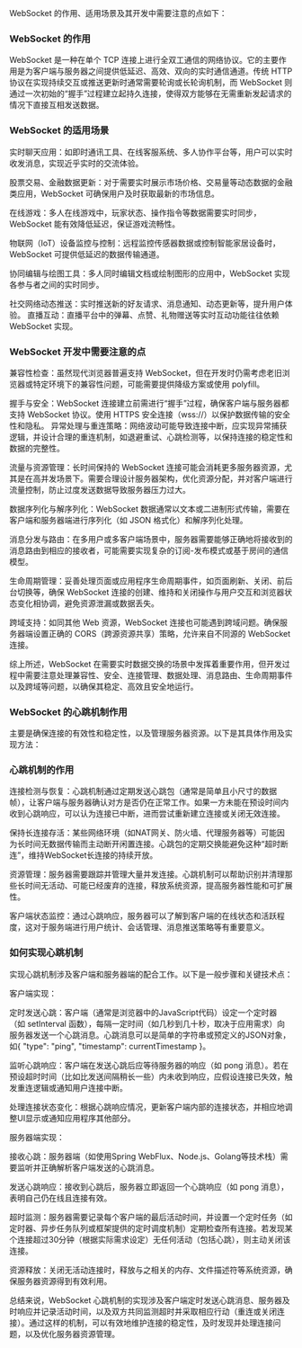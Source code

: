 WebSocket 的作用、适用场景及其开发中需要注意的点如下：

### WebSocket 的作用

WebSocket 是一种在单个 TCP 连接上进行全双工通信的网络协议。它的主要作用是为客户端与服务器之间提供低延迟、高效、双向的实时通信通道。传统 HTTP 协议在实现持续交互或推送更新时通常需要轮询或长轮询机制，而 WebSocket 则通过一次初始的“握手”过程建立起持久连接，使得双方能够在无需重新发起请求的情况下直接互相发送数据。

### WebSocket 的适用场景

实时聊天应用：如即时通讯工具、在线客服系统、多人协作平台等，用户可以实时收发消息，实现近乎实时的交流体验。

股票交易、金融数据更新：对于需要实时展示市场价格、交易量等动态数据的金融类应用，WebSocket 可确保用户及时获取最新的市场信息。

在线游戏：多人在线游戏中，玩家状态、操作指令等数据需要实时同步，WebSocket 能有效降低延迟，保证游戏流畅性。

物联网（IoT）设备监控与控制：远程监控传感器数据或控制智能家居设备时，WebSocket 可提供低延迟的数据传输通道。

协同编辑与绘图工具：多人同时编辑文档或绘制图形的应用中，WebSocket 实现各参与者之间的实时同步。

社交网络动态推送：实时推送新的好友请求、消息通知、动态更新等，提升用户体验。
直播互动：直播平台中的弹幕、点赞、礼物赠送等实时互动功能往往依赖 WebSocket 实现。

### WebSocket 开发中需要注意的点

兼容性检查：虽然现代浏览器普遍支持 WebSocket，但在开发时仍需考虑老旧浏览器或特定环境下的兼容性问题，可能需要提供降级方案或使用 polyfill。

握手与安全：WebSocket 连接建立前需进行“握手”过程，确保客户端与服务器都支持 WebSocket 协议。使用 HTTPS 安全连接（wss://）以保护数据传输的安全性和隐私。
异常处理与重连策略：网络波动可能导致连接中断，应实现异常捕获逻辑，并设计合理的重连机制，如退避重试、心跳检测等，以保持连接的稳定性和数据的完整性。

流量与资源管理：长时间保持的 WebSocket 连接可能会消耗更多服务器资源，尤其是在高并发场景下。需要合理设计服务器架构，优化资源分配，并对客户端进行流量控制，防止过度发送数据导致服务器压力过大。

数据序列化与解序列化：WebSocket 数据通常以文本或二进制形式传输，需要在客户端和服务器端进行序列化（如 JSON 格式化）和解序列化处理。

消息分发与路由：在多用户或多客户端场景中，服务器需要能够正确地将接收到的消息路由到相应的接收者，可能需要实现复杂的订阅-发布模式或基于房间的通信模型。

生命周期管理：妥善处理页面或应用程序生命周期事件，如页面刷新、关闭、前后台切换等，确保 WebSocket 连接的创建、维持和关闭操作与用户交互和浏览器状态变化相协调，避免资源泄漏或数据丢失。

跨域支持：如同其他 Web 资源，WebSocket 连接也可能遇到跨域问题。确保服务器端设置正确的 CORS（跨源资源共享）策略，允许来自不同源的 WebSocket 连接。

综上所述，WebSocket 在需要实时数据交换的场景中发挥着重要作用，但开发过程中需要注意处理兼容性、安全、连接管理、数据处理、消息路由、生命周期事件以及跨域等问题，以确保其稳定、高效且安全地运行。

### WebSocket 的心跳机制作用

主要是确保连接的有效性和稳定性，以及管理服务器资源。以下是其具体作用及实现方法：

### 心跳机制的作用

连接检测与恢复：心跳机制通过定期发送心跳包（通常是简单且小尺寸的数据帧），让客户端与服务器确认对方是否仍在正常工作。如果一方未能在预设时间内收到心跳响应，可以认为连接已中断，进而尝试重新建立连接或关闭无效连接。

保持长连接存活：某些网络环境（如NAT网关、防火墙、代理服务器等）可能因为长时间无数据传输而主动断开闲置连接。心跳包的定期交换能避免这种“超时断连”，维持WebSocket长连接的持续开放。

资源管理：服务器需要跟踪并管理大量并发连接。心跳机制可以帮助识别并清理那些长时间无活动、可能已经废弃的连接，释放系统资源，提高服务器性能和可扩展性。

客户端状态监控：通过心跳响应，服务器可以了解到客户端的在线状态和活跃程度，这对于服务端进行用户统计、会话管理、消息推送策略等有重要意义。

### 如何实现心跳机制

实现心跳机制涉及客户端和服务器端的配合工作。以下是一般步骤和关键技术点：

客户端实现：

定时发送心跳：客户端（通常是浏览器中的JavaScript代码）设定一个定时器（如 setInterval 函数），每隔一定时间（如几秒到几十秒，取决于应用需求）向服务器发送一个心跳消息。心跳消息可以是简单的字符串或预定义的JSON对象，如{ "type": "ping", "timestamp": currentTimestamp }。

监听心跳响应：客户端在发送心跳后应等待服务器的响应（如 pong 消息）。若在预设超时时间（比如比发送间隔稍长一些）内未收到响应，应假设连接已失效，触发重连逻辑或通知用户连接中断。

处理连接状态变化：根据心跳响应情况，更新客户端内部的连接状态，并相应地调整UI显示或通知应用程序其他部分。

服务器端实现：

接收心跳：服务器端（如使用Spring WebFlux、Node.js、Golang等技术栈）需要监听并正确解析客户端发送的心跳消息。

发送心跳响应：接收到心跳后，服务器立即返回一个心跳响应（如 pong 消息），表明自己仍在线且连接有效。

超时监测：服务器需要记录每个客户端的最后活动时间，并设置一个定时任务（如定时器、异步任务队列或框架提供的定时调度机制）定期检查所有连接。若发现某个连接超过30分钟（根据实际需求设定）无任何活动（包括心跳），则主动关闭该连接。

资源释放：关闭无活动连接时，释放与之相关的内存、文件描述符等系统资源，确保服务器资源得到有效利用。

总结来说，WebSocket 心跳机制的实现涉及客户端定时发送心跳消息、服务器及时响应并记录活动时间，以及双方共同监测超时并采取相应行动（重连或关闭连接）。通过这样的机制，可以有效地维护连接的稳定性，及时发现并处理连接问题，以及优化服务器资源管理。